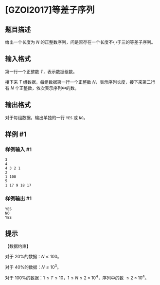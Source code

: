 # [GZOI2017]等差子序列

## 题目描述

给出一个长度为 $N$ 的正整数序列，问是否存在一个长度不小于三的等差子序列。

## 输入格式

第一行一个正整数 $T$，表示数据组数。

接下来 $T$ 组数据，每组数据第一行一个正整数 $N$，表示序列长度，接下来第二行有 $N$ 个正整数，依次表示序列中的数。

## 输出格式

对于每组数据，输出单独的一行 `YES` 或 `NO`。

## 样例 #1

### 样例输入 #1
```
3
4
4 3 2 1
2
1 100
5
1 17 9 18 17
```

### 样例输出 #1

```
YES
NO
YES
```

## 提示

【数据约束】

对于 $20\%$的数据：$N\le 100$。

对于 $40\%$的数据：$N\le 10^3$。

对于 $100\%$的数据：$1\le T \le 10$，$1\le N\le 2\times 10^4$，序列中的数 $\le 2\times 10^4$。
